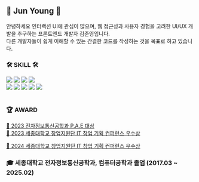 <div align:"center">

## 👋 Jun Young 👋
안녕하세요 인터랙션 UI에 관심이 많으며, 웹 접근성과 사용자 경험을 고려한 UI/UX 개발을 추구하는 프론트엔드 개발자 김준영입니다. <br>
다른 개발자들이 쉽게 이해할 수 있는 간결한 코드를 작성하는 것을 목표로 하고 있습니다.

<!--
![Anurag's GitHub stats](https://github-readme-stats.vercel.app/api?username=JunYoungKr&show_icons=true&theme=dracula)
<img align="right" src="http://mazassumnida.wtf/api/v2/generate_badge?boj=kop981020"/> -->

### 🛠 SKILL 🛠
 <div>
   <img src="https://img.shields.io/badge/react-61DAFB?style=for-the-badge&logo=react&logoColor=black"> 
   <img src="https://img.shields.io/badge/Next-black?style=for-the-badge&logo=next.js&logoColor=white">
   <img src="https://img.shields.io/badge/typescript-%23007ACC.svg?style=for-the-badge&logo=typescript&logoColor=white">
   <img src="https://img.shields.io/badge/javascript-F7DF1E?style=for-the-badge&logo=javascript&logoColor=black"> 
  <br>
  <img src="https://img.shields.io/badge/html5-E34F26?style=for-the-badge&logo=html5&logoColor=white"> 
   <img src="https://img.shields.io/badge/css-1572B6?style=for-the-badge&logo=css3&logoColor=white"> 
   <img src="https://img.shields.io/badge/express-000000?style=for-the-badge&logo=express&logoColor=white">
<!--    <img src="https://img.shields.io/badge/firebase-FFCA28?style=for-the-badge&logo=firebase&logoColor=white"> -->
<!--    <img src="https://img.shields.io/badge/amazonaws-232F3E?style=for-the-badge&logo=amazonaws&logoColor=white">  -->
<!--    <img src="https://img.shields.io/badge/python-3776AB?style=for-the-badge&logo=python&logoColor=white"> -->
   <img src="https://img.shields.io/badge/github-181717?style=for-the-badge&logo=github&logoColor=white">
   <img src="https://img.shields.io/badge/git-F05032?style=for-the-badge&logo=git&logoColor=white">
 </div>
<br/>

### 🏆 AWARD

<a href="https://github.com/CafeFlow/UniFlow_Front">🥇 2023 전자정보통신공학과 P.A.E 대상</a><br>
<a href="https://github.com/CafeFlow/UniFlow_Front">🥉 2023 세종대학교 창업지원단 IT 창업 기획 컨퍼런스 우수상</a> <br>

<a href="https://github.com/suppin-cmc/web">🥉 2024 세종대학교 창업지원단 IT 창업 기획 컨퍼런스 우수상</a>

### 🎓 세종대학교 전자정보통신공학과, 컴퓨터공학과 졸업 (2017.03 ~ 2025.02)

